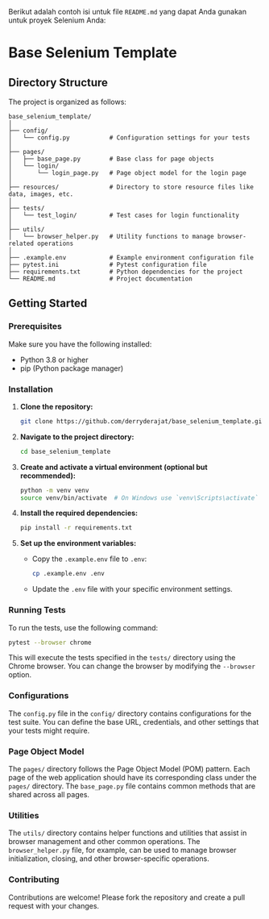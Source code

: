 Berikut adalah contoh isi untuk file `README.md` yang dapat Anda gunakan untuk proyek Selenium Anda:


# Base Selenium Template


## Directory Structure

The project is organized as follows:

```
base_selenium_template/
│
├── config/
│   └── config.py           # Configuration settings for your tests
│
├── pages/
│   ├── base_page.py        # Base class for page objects
│   └── login/
│       └── login_page.py   # Page object model for the login page
│
├── resources/              # Directory to store resource files like data, images, etc.
│
├── tests/
│   └── test_login/         # Test cases for login functionality
│
├── utils/
│   └── browser_helper.py   # Utility functions to manage browser-related operations
│
├── .example.env            # Example environment configuration file
├── pytest.ini              # Pytest configuration file
├── requirements.txt        # Python dependencies for the project
└── README.md               # Project documentation
```

## Getting Started

### Prerequisites

Make sure you have the following installed:

- Python 3.8 or higher
- pip (Python package manager)

### Installation

1. **Clone the repository:**

    ```bash
    git clone https://github.com/derryderajat/base_selenium_template.git
    ```

2. **Navigate to the project directory:**

    ```bash
    cd base_selenium_template
    ```

3. **Create and activate a virtual environment (optional but recommended):**

    ```bash
    python -m venv venv
    source venv/bin/activate  # On Windows use `venv\Scripts\activate`
    ```

4. **Install the required dependencies:**

    ```bash
    pip install -r requirements.txt
    ```

5. **Set up the environment variables:**

    - Copy the `.example.env` file to `.env`:

      ```bash
      cp .example.env .env
      ```

    - Update the `.env` file with your specific environment settings.

### Running Tests

To run the tests, use the following command:

```bash
pytest --browser chrome
```

This will execute the tests specified in the `tests/` directory using the Chrome browser. You can change the browser by modifying the `--browser` option.

### Configurations

The `config.py` file in the `config/` directory contains configurations for the test suite. You can define the base URL, credentials, and other settings that your tests might require.

### Page Object Model

The `pages/` directory follows the Page Object Model (POM) pattern. Each page of the web application should have its corresponding class under the `pages/` directory. The `base_page.py` file contains common methods that are shared across all pages.

### Utilities

The `utils/` directory contains helper functions and utilities that assist in browser management and other common operations. The `browser_helper.py` file, for example, can be used to manage browser initialization, closing, and other browser-specific operations.

### Contributing

Contributions are welcome! Please fork the repository and create a pull request with your changes.